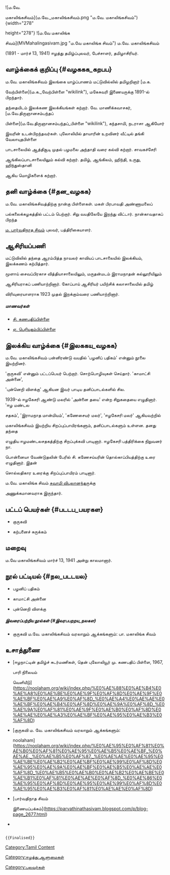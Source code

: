 ![ம.வே.
மகாலிங்கசிவம்](ம.வே._மகாலிங்கசிவம்.png "ம.வே. மகாலிங்கசிவம்"){width="278"
height="278"} ![ம.வே மகாலிங்க
சிவம்](MVMahalingasivam.jpg "ம.வே மகாலிங்க சிவம்") ம.வே. மகாலிங்கசிவம்
(1891 - மார்ச் 13, 1941) ஈழத்து தமிழ்ப்புலவர், பேச்சாளர், தமிழாசிரியர்.

## வாழ்க்கைக் குறிப்பு {#வழககக_கறபப}

ம.வே. மகாலிங்கசிவம் இலங்கை யாழ்ப்பாணம் மட்டுவில்லில் தமிழறிஞர் [ம.க.
வேற்பிள்ளை](ம.க._வேற்பிள்ளை "wikilink"), மகேசுவரி இணையருக்கு 1891-ல் பிறந்தார்.
தந்தையிடம் இலக்கண இலக்கியங்கள் கற்றார். வே. மாணிக்கவாசகர், [ம.வே.திருஞானசம்பந்தப்
பிள்ளை](ம.வே.திருஞானசம்பந்தப்_பிள்ளை "wikilink"), கந்தசாமி, நடராசா ஆகியோர்
இவரின் உடன்பிறந்தவர்கள். புலோலியில் தாயாரின் உறவினர் வீட்டில் தங்கி வேலாயுதபிள்ளை
பாடசாலையில் ஆத்திசூடி முதல் பழமலை அந்தாதி வரை கல்வி கற்றார். சாவகச்சேரி
ஆங்கிலப்பாடசாலையிலும் கல்வி கற்றார். தமிழ், ஆங்கிலம், ஹிந்தி, உருது, ஹிந்துஸ்தானி
ஆகிய மொழிகளைக் கற்றார்.

## தனி வாழ்க்கை {#தன_வழகக}

ம.வே. மகாலிங்கசிவத்திற்கு நான்கு பிள்ளைகள். மகள் பிரபாவதி அண்ணாமலைப்
பல்கலைக்கழகத்தில் பட்டம் பெற்றார். சிறு வயதிலேயே இறந்து விட்டார். நான்காவதாகப் பிறந்த
[ம. பார்வதிநாத சிவம்](ம._பார்வதிநாத_சிவம் "wikilink") புலவர், பத்திரிகையாளர்.

## ஆசிரியப்பணி

மட்டுவிலில் தந்தை ஆரம்பித்த நாவலர் காவியப் பாடசாலையில் இலக்கியம், இலக்கணம் கற்பித்தார்.
மூளாய் சைவப்பிரகாச வித்தியாசாலையிலும், மருதன்மடம் இராமநாதன் கல்லூரியிலும்
ஆசிரியராகப் பணியாற்றினார். கோப்பாய் ஆசிரியர் பயிற்சிக் கலாசாலையில் தமிழ்
விரிவுரையாளராக 1923 முதல் இறக்கும்வரை பணியாற்றினார்.

##### மாணவர்கள்

-   [சி. கணபதிப்பிள்ளை](சி._கணபதிப்பிள்ளை "wikilink")
-   [ஏ. பெரியதம்பிப்பிள்ளை](ஏ._பெரியதம்பிப்பிள்ளை "wikilink")

## இலக்கிய வாழ்க்கை {#இலககய_வழகக}

ம.வே. மகாலிங்கசிவம் பன்னிரண்டு வயதில் \'பழனிப் பதிகம்\' என்னும் நூலை இயற்றினர்.
'குருகவி\' என்னும் பட்டப்பெயர் பெற்றார். சொற்பொழிவுகள் செய்தார். \'காமாட்சி அன்னை\',
\'புன்னெறி விளக்கு\' ஆகியன இவர் பாடிய தனிப்பாடல்களில் சில.

1939-ல் ஈழகேசரி ஆண்டு மலரில் 'அன்னை தயை' என்ற சிறுகதையை எழுதினார். \'ஈழ மண்டல
சதகம்\', \'இராமநாத மான்மியம்\', \'கணேசையர் மலர்\', \'ஈழகேசரி மலர்\' ஆகியவற்றில்
மகாலிங்கசிவம் இயற்றிய சிறப்புப்பாயிரங்களும், தனிப்பாடல்களும் உள்ளன. தனது தந்தை
எழுதிய ஈழமண்டலசதகத்திற்கு சிறப்புக்கவி பாடினார். ஈழகேசரி பத்திரிக்கை நிறுவனர் நா.
பொன்னையா வேண்டுதலின் பேரில் சி. கணேசய்யரின் தொல்காப்பியத்திற்கு உரை எழுதினார். இதன்
சொல்லதிகார உரைக்கு சிறப்புப்பாயிரம் பாடினார்.

ம.வே. மகாலிங்க சிவம் [சுவாமி விபுலானந்தர](சுவாமி_விபுலானந்தர் "wikilink")ுக்கு
அணுக்கமானவராக இருந்தார்.

## பட்டப் பெயர்கள் {#படடப_பயரகள}

-   குருகவி
-   கற்பனைச் சுருக்கம்

## மறைவு

ம.வே மகாலிங்கசிவம் மார்ச் 13, 1941 அன்று காலமானார்.

## நூல் பட்டியல் {#நல_படடயல}

-   பழனிப் பதிகம்
-   காமாட்சி அன்னை
-   புன்னெறி விளக்கு

##### இவரைப்பற்றிய நூல்கள் {#இவரபபறறய_நலகள}

-   குருகவி ம.வே. மகாலிங்கசிவம் வரலாறும் ஆக்கங்களும்: பா. மகாலிங்க சிவம்

## உசாத்துணை

-   [ஈழநாட்டின் தமிழ்ச் சுடர்மணிகள், தென் புலோலியூர் மு. கணபதிப் பிள்ளை, 1967,
    பாரி நிலையம்
    வெளியீடு](https://noolaham.org/wiki/index.php/%E0%AE%88%E0%AE%B4%E0%AE%A8%E0%AE%BE%E0%AE%9F%E0%AF%8D%E0%AE%9F%E0%AE%BF%E0%AE%A9%E0%AF%8D_%E0%AE%A4%E0%AE%AE%E0%AE%BF%E0%AE%B4%E0%AF%8D%E0%AE%9A%E0%AF%8D_%E0%AE%9A%E0%AF%81%E0%AE%9F%E0%AE%B0%E0%AF%8D%E0%AE%AE%E0%AE%A3%E0%AE%BF%E0%AE%95%E0%AE%B3%E0%AF%8D)
-   [குருகவி ம. வே. மகாலிங்கசிவம் வரலாறும் ஆக்கங்களும்:
    noolaham](https://noolaham.org/wiki/index.php/%E0%AE%95%E0%AF%81%E0%AE%B0%E0%AF%81%E0%AE%95%E0%AE%B5%E0%AE%BF_%E0%AE%AE._%E0%AE%B5%E0%AF%87._%E0%AE%AE%E0%AE%95%E0%AE%BE%E0%AE%B2%E0%AE%BF%E0%AE%99%E0%AF%8D%E0%AE%95%E0%AE%9A%E0%AE%BF%E0%AE%B5%E0%AE%AE%E0%AF%8D_%E0%AE%B5%E0%AE%B0%E0%AE%B2%E0%AE%BE%E0%AE%B1%E0%AF%81%E0%AE%AE%E0%AF%8D_%E0%AE%86%E0%AE%95%E0%AF%8D%E0%AE%95%E0%AE%99%E0%AF%8D%E0%AE%95%E0%AE%B3%E0%AF%81%E0%AE%AE%E0%AF%8D)
-   [பார்வதிநாத சிவம்
    இணையப்பக்கம்](https://parvathinathasivam.blogspot.com/p/blog-page_2677.html)
-   

```{=mediawiki}
{{Finalised}}
```
[Category:Tamil Content](Category:Tamil_Content "wikilink")
[Category:ஈழத்து ஆளுமைகள்](Category:ஈழத்து_ஆளுமைகள் "wikilink")
[Category:புலவர்கள்](Category:புலவர்கள் "wikilink")
